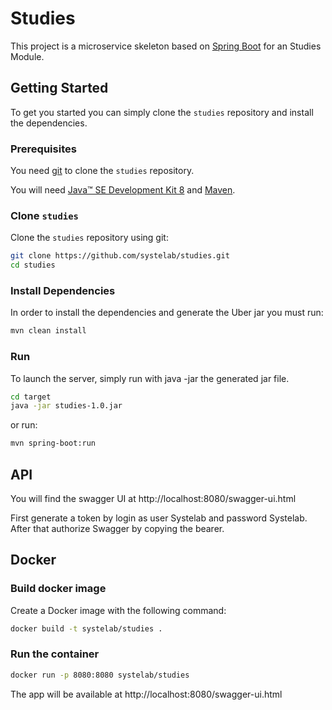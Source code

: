 
# Studies

This project is a microservice skeleton based on [Spring Boot][sboot] for an Studies Module. 

## Getting Started

To get you started you can simply clone the `studies` repository and install the dependencies.

### Prerequisites

You need [git][git] to clone the `studies` repository.

You will need [Java™ SE Development Kit 8][jdk-download] and [Maven][maven].

### Clone `studies`

Clone the `studies` repository using git:

```bash
git clone https://github.com/systelab/studies.git
cd studies
```

### Install Dependencies

In order to install the dependencies and generate the Uber jar you must run:

```bash
mvn clean install
```

### Run

To launch the server, simply run with java -jar the generated jar file.

```bash
cd target
java -jar studies-1.0.jar
```

or run:

```bash
mvn spring-boot:run
```

## API

You will find the swagger UI at http://localhost:8080/swagger-ui.html

First generate a token by login as user Systelab and password Systelab. After that authorize Swagger by copying the bearer.

## Docker

### Build docker image

Create a Docker image with the following command:

```bash
docker build -t systelab/studies . 
```

### Run the container

```bash
docker run -p 8080:8080 systelab/studies
```

The app will be available at http://localhost:8080/swagger-ui.html




[git]: https://git-scm.com/
[sboot]: https://projects.spring.io/spring-boot/
[maven]: https://maven.apache.org/download.cgi
[jdk-download]: http://www.oracle.com/technetwork/java/javase/downloads
[JEE]: http://www.oracle.com/technetwork/java/javaee/tech/index.html
[jwt]: https://jwt.io/
[cors]: https://en.wikipedia.org/wiki/Cross-origin_resource_sharing
[swagger]: https://swagger.io/
[allure]: https://docs.qameta.io/allure/
[junit]: https://junit.org/junit5/


